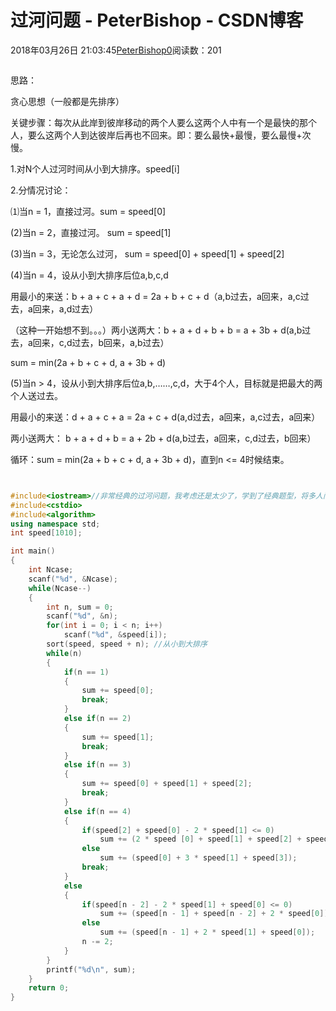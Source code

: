 # 过河问题 - PeterBishop - CSDN博客





2018年03月26日 21:03:45[PeterBishop0](https://me.csdn.net/qq_40061421)阅读数：201








```cpp

```

思路：

贪心思想（一般都是先排序）

关键步骤：每次从此岸到彼岸移动的两个人要么这两个人中有一个是最快的那个人，要么这两个人到达彼岸后再也不回来。即：要么最快+最慢，要么最慢+次慢。

1.对N个人过河时间从小到大排序。speed[i]



2.分情况讨论：

> 
⑴当n = 1，直接过河。sum = speed[0]

(2)当n = 2，直接过河。 sum = speed[1]

(3)当n = 3，无论怎么过河， sum = speed[0] + speed[1] + speed[2] 

(4)当n = 4，设从小到大排序后位a,b,c,d


> 
> 
用最小的来送：b + a + c + a + d = 2a + b + c + d（a,b过去，a回来，a,c过去，a回来，a,d过去）

（这种一开始想不到。。。）两小送两大：b + a + d + b + b = a + 3b + d(a,b过去，a回来，c,d过去，b回来，a,b过去）



> 
> 
sum = min(2a + b + c + d, a + 3b + d)



> 
(5)当n > 4，设从小到大排序后位a,b,……,c,d，大于4个人，目标就是把最大的两个人送过去。


> 
> 
用最小的来送：d + a + c + a = 2a + c + d(a,d过去，a回来，a,c过去，a回来）

两小送两大： b + a + d + b = a + 2b + d(a,b过去，a回来，c,d过去，b回来）



> 
> 
循环：sum = min(2a + b + c + d, a + 3b + d)，直到n <= 4时候结束。



```cpp

```

```cpp

```

```cpp
#include<iostream>//非常经典的过河问题，我考虑还是太少了，学到了经典题型，将多人问题化为4人问题，贪心
#include<cstdio>
#include<algorithm>
using namespace std;
int speed[1010];

int main()
{
	int Ncase;
	scanf("%d", &Ncase);
	while(Ncase--)
	{
		int n, sum = 0;
		scanf("%d", &n);
		for(int i = 0; i < n; i++)
			scanf("%d", &speed[i]);
		sort(speed, speed + n); //从小到大排序
		while(n)
		{
			if(n == 1)
			{
				sum += speed[0];
				break;
			}
			else if(n == 2)
			{
				sum += speed[1];
				break;
			}
			else if(n == 3)
			{
				sum += speed[0] + speed[1] + speed[2];
				break;
			}
			else if(n == 4)
			{
				if(speed[2] + speed[0] - 2 * speed[1] <= 0)
					sum += (2 * speed [0] + speed[1] + speed[2] + speed[3]);
				else
					sum += (speed[0] + 3 * speed[1] + speed[3]);
				break;
			}
			else
			{
				if(speed[n - 2] - 2 * speed[1] + speed[0] <= 0)
                    sum += (speed[n - 1] + speed[n - 2] + 2 * speed[0]);
                else
                    sum += (speed[n - 1] + 2 * speed[1] + speed[0]);
				n -= 2;
			}
		}
		printf("%d\n", sum);
	}
	return 0;
}
```




